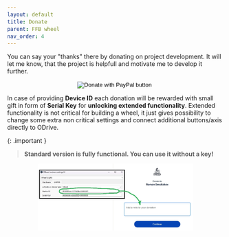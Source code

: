 ```yaml
---
layout: default
title: Donate
parent: FFB wheel
nav_order: 4
---
```


You can say your "thanks" there by donating on project development. 
It will let me know, that the project is helpfull and motivate me to develop it further.

<div style="display: flex; flex-direction: row; align-items: center; justify-content: center;">
 <div>
<form action="https://www.paypal.com/donate" method="post" target="_top">
<input type="hidden" name="hosted_button_id" value="GR92HWM7X277Q" />
<input type="image" src="https://www.paypalobjects.com/en_US/PL/i/btn/btn_donateCC_LG.gif" border="0" name="submit" title="PayPal - The safer, easier way to pay online!" alt="Donate with PayPal button" />
<img alt="" border="0" src="https://www.paypal.com/en_PL/i/scr/pixel.gif" width="1" height="1" />
</form>
</div>
</div>

In case of providing **Device ID** each donation will be rewarded with small gift in form of **Serial Key** for **unlocking extended functionality**.
Extended functionality is not critical for building a wheel, it just gives possibility to change some extra non critical settings
and connect additional buttons/axis directly to ODrive.

{: .important }
>**Standard version is fully functional. You can use it without a key!**

<div style="display: flex; flex-direction: row; align-items: center; justify-content: center;">
<a href="../../assets/images/donate_pp.jpg"><img src="../../assets/images/donate_pp.jpg" width="360"></a>
</div>


